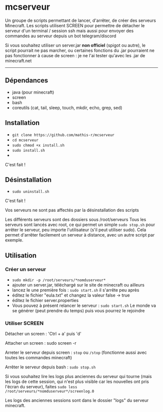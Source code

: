 # mcserveur
Un groupe de scripts permettant de lancer, d'arrêter, de créer des serveurs Minecraft.
Les scripts utilisent SCREEN pour permettre de détacher le serveur d'un terminal / session ssh mais aussi pour envoyer des commandes au serveur depuis un bot telegram/discord

Si vous souhaitez utiliser un server.jar **non officiel** (spigot ou autre), le script pourrait ne pas marcher, ou certaines fonctions du .jar pourraient ne pas fonctionner à cause de screen : je ne l'ai tester qu'avec les .jar de minecraft.net

---

## Dépendances
- java (pour minecraft)
- screen
- bash
- coreutils (cat, tail, sleep, touch, mkdir, echo, grep, sed)

## Installation
- `git clone https://github.com/mathis-r/mcserveur`
- `cd mcserveur`
- `sudo chmod +x install.sh`
- `sudo install.sh` 
- 
C'est fait !

## Désinstallation
- `sudo uninstall.sh`

C'est fait !

Vos serveurs ne sont pas affectés par la désinstallation des scripts

Les différents serveurs sont des dossiers sous /root/serveurs
Tous les serveurs sont lancés avec root, ce qui permet un simple `sudo stop.sh` pour arrêter le serveur, peu importe l'utilisateur (s'il peut utiliser sudo). Cela permet d'arrêter facilement un serveur à distance, avec un autre script par exemple.

## Utilisation
### Créer un serveur
- `sudo mkdir -p /root/serveurs/*nomduserveur*`
- ajouter un server.jar, téléchargé sur le site de minecraft ou ailleurs
- lancez le une première fois : `sudo start.sh` il s'arrête peu après
- éditez le fichier "eula.txt" et changez la valeur false -> true
- éditez le fichier server.properties
- Vous pouvez à présent relancer le serveur : `sudo start.sh` Le monde va se générer (peut prendre du temps) puis vous pourrez le rejoindre

### Utiliser SCREEN
Détacher un screen : 'Ctrl + a' puis 'd'

Attacher un screen : sudo screen -r

Arreter le serveur depuis screen : `stop` ou `/stop` (fonctionne aussi avec toutes les commandes minecraft)

Arrêter le serveur depuis bash : `sudo stop.sh`
                   
Si vous souhaitez lire les logs plus anciennes du serveur qui tourne (mais les logs de cette session, qui n'est plus visible car les nouvelles ont pris l'écran du serveur), faites `sudo less /root/serveurs/*nomduserveur*/screenlog.0`

Les logs des anciennes sessions sont dans le dossier "logs" du serveur minecraft.
